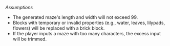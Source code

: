 *Assumptions*

* The generated maze's length and width will not exceed 99.
* Blocks with temporary or invalid properties (e.g., water, leaves, lilypads, flowers) will be replaced with a brick block.
* If the player inputs a maze with too many characters, the excess input will be trimmed.
